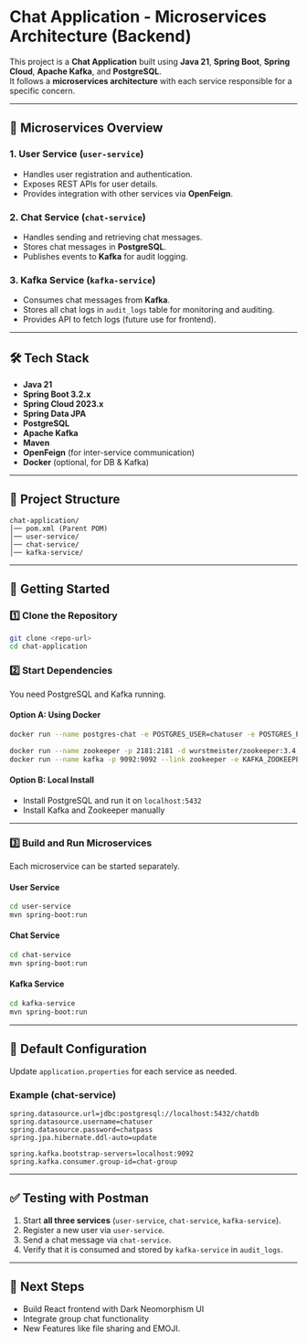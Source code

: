 # Chat Application - Microservices Architecture (Backend)

This project is a **Chat Application** built using **Java 21**, **Spring Boot**, **Spring Cloud**, **Apache Kafka**, and **PostgreSQL**.  
It follows a **microservices architecture** with each service responsible for a specific concern.

---

## 📌 Microservices Overview

### 1. **User Service (`user-service`)**
- Handles user registration and authentication.
- Exposes REST APIs for user details.
- Provides integration with other services via **OpenFeign**.

### 2. **Chat Service (`chat-service`)**
- Handles sending and retrieving chat messages.
- Stores chat messages in **PostgreSQL**.
- Publishes events to **Kafka** for audit logging.

### 3. **Kafka Service (`kafka-service`)**
- Consumes chat messages from **Kafka**.
- Stores all chat logs in `audit_logs` table for monitoring and auditing.
- Provides API to fetch logs (future use for frontend).

---

## 🛠️ Tech Stack
- **Java 21**
- **Spring Boot 3.2.x**
- **Spring Cloud 2023.x**
- **Spring Data JPA**
- **PostgreSQL**
- **Apache Kafka**
- **Maven**
- **OpenFeign** (for inter-service communication)
- **Docker** (optional, for DB & Kafka)

---

## 📂 Project Structure
```
chat-application/
│── pom.xml (Parent POM)
│── user-service/
│── chat-service/
│── kafka-service/
```

---

## 🚀 Getting Started

### 1️⃣ Clone the Repository
```bash
git clone <repo-url>
cd chat-application
```

### 2️⃣ Start Dependencies
You need PostgreSQL and Kafka running.

#### Option A: Using Docker
```bash
docker run --name postgres-chat -e POSTGRES_USER=chatuser -e POSTGRES_PASSWORD=chatpass -e POSTGRES_DB=chatdb -p 5432:5432 -d postgres:15

docker run --name zookeeper -p 2181:2181 -d wurstmeister/zookeeper:3.4.6
docker run --name kafka -p 9092:9092 --link zookeeper -e KAFKA_ZOOKEEPER_CONNECT=zookeeper:2181 -e KAFKA_ADVERTISED_LISTENERS=PLAINTEXT://localhost:9092 -d wurstmeister/kafka:2.12-2.2.1
```

#### Option B: Local Install
- Install PostgreSQL and run it on `localhost:5432`
- Install Kafka and Zookeeper manually

---

### 3️⃣ Build and Run Microservices

Each microservice can be started separately.

#### User Service
```bash
cd user-service
mvn spring-boot:run
```

#### Chat Service
```bash
cd chat-service
mvn spring-boot:run
```

#### Kafka Service
```bash
cd kafka-service
mvn spring-boot:run
```

---

## 🔑 Default Configuration
Update `application.properties` for each service as needed.

### Example (chat-service)
```properties
spring.datasource.url=jdbc:postgresql://localhost:5432/chatdb
spring.datasource.username=chatuser
spring.datasource.password=chatpass
spring.jpa.hibernate.ddl-auto=update

spring.kafka.bootstrap-servers=localhost:9092
spring.kafka.consumer.group-id=chat-group
```

---

## ✅ Testing with Postman
1. Start **all three services** (`user-service`, `chat-service`, `kafka-service`).
2. Register a new user via `user-service`.
3. Send a chat message via `chat-service`.
4. Verify that it is consumed and stored by `kafka-service` in `audit_logs`.

---

## 📌 Next Steps
- Build React frontend with Dark Neomorphism UI
- Integrate group chat functionality
- New Features like file sharing and EMOJI. 

